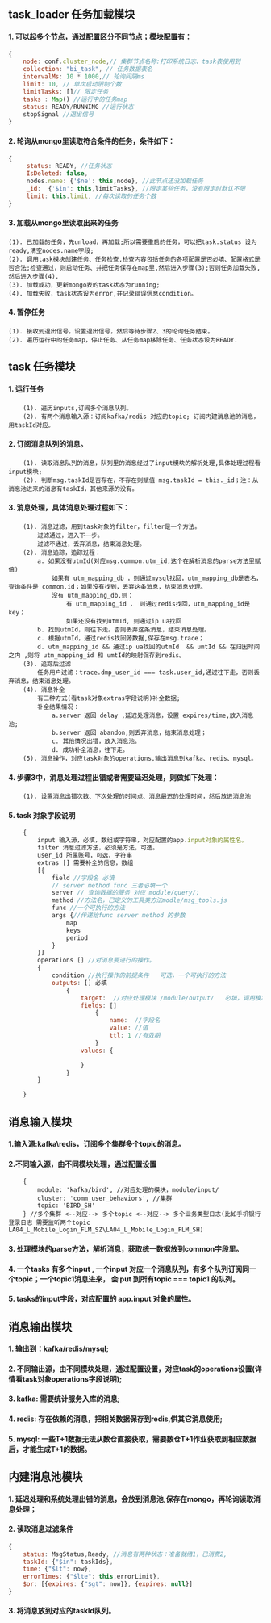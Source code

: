 ## task_loader 任务加载模块
#### 1. 可以起多个节点，通过配置区分不同节点；模块配置有：
```javascript
{
	node: conf.cluster_node,// 集群节点名称:打印系统日志、task表使用到
	collection: "bi_task", // 任务数据表名
	intervalMs: 10 * 1000,// 轮询间隔ms
	limit: 10, // 单次启动限制个数
	limitTasks: []// 限定任务
	tasks : Map() //运行中的任务map
	status: READY/RUNNING //运行状态
	stopSignal //退出信号
}
```
#### 2. 轮询从mongo里读取符合条件的任务，条件如下：
```javascript
{
	 status: READY, //任务状态
	 IsDeleted: false, 
	 nodes.name: {'$ne': this,node}, //此节点还没加载任务
	 _id:  {'$in': this,limitTasks}, //限定某些任务，没有限定时默认不限
	 limit: this.limit, //每次读取的任务个数
}
```
#### 3. 加载从mongo里读取出来的任务
	(1). 已加载的任务，先unload，再加载;所以需要重启的任务，可以把task.status 设为ready,清空nodes.name字段;
	(2). 调用task模块创建任务、任务检查,检查内容包括任务的各项配置是否必填、配置格式是否合法;检查通过，则启动任务、并把任务保存在map里,然后进入步骤(3);否则任务加载失败,然后进入步骤(4).
	(3). 加载成功，更新mongo表的task状态为running;
	(4). 加载失败，task状态设为error,并记录错误信息condition。
#### 4. 暂停任务
	(1). 接收到退出信号，设置退出信号，然后等待步骤2、3的轮询任务结束。
	(2). 遍历运行中的任务map，停止任务、从任务map移除任务、任务状态设为READY.

## task 任务模块
#### 1. 运行任务
		(1). 遍历inputs,订阅多个消息队列。
		(2). 有两个消息输入源：订阅kafka/redis 对应的topic; 订阅内建消息池的消息，用taskId对应。
#### 2. 订阅消息队列的消息。
		(1). 读取消息队列的消息，队列里的消息经过了input模块的解析处理,具体处理过程看input模块;
		(2). 判断msg.taskId是否存在，不存在则赋值 msg.taskId = this._id；注：从消息池进来的消息有taskId，其他来源的没有。
#### 3. 消息处理，具体消息处理过程如下：
		(1). 消息过滤，用到task对象的filter，filter是一个方法。
			过滤通过，进入下一步。
			过滤不通过，丢弃消息，结束消息处理。
		(2). 消息追踪，追踪过程：
			a. 如果没有utmId(对应msg.common.utm_id,这个在解析消息的parse方法里赋值)
				如果有 utm_mapping_db ，则通过mysql找回，utm_mapping_db是表名，查询条件是 common.id；如果没有找到，丢弃这条消息，结束消息处理。
				没有 utm_mapping_db,则：
					有 utm_mapping_id ， 则通过redis找回，utm_mapping_id是key；
					如果还没有找到utmId, 则通过ip ua找回
			b. 找到utmId，则往下走。否则丢弃这条消息，结束消息处理。
			c. 根据utmId，通过redis找回源数据,保存在msg.trace；
			d. utm_mapping_id && 通过ip ua找回的utmId  && umtId && 在归因时间之内 ,则将 utm_mapping_id 和 umtId的映射保存到redis。
		(3). 追踪后过滤
			任务用户过滤：trace.dmp_user_id === task.user_id,通过往下走，否则丢弃消息，结束消息处理。
		(4). 消息补全
			有三种方式(看task对象extras字段说明)补全数据;
			补全结果情况：
				a.server 返回 delay ,延迟处理消息，设置 expires/time,放入消息池;
				b.server 返回 abandon,则丢弃消息，结束消息处理；
				c. 其他情况出错，放入消息池。
				d. 成功补全消息，往下走。
		(5). 消息操作，对应task对象的operations,输出消息到kafka、redis、mysql。
#### 4. 步骤3中，消息处理过程出错或者需要延迟处理，则做如下处理：
		(1). 设置消息出错次数、下次处理的时间点、消息最迟的处理时间，然后放进消息池
#### 5. task 对象字段说明
```javascript
	{
		input 输入源，必填，数组或字符串，对应配置的app.input对象的属性名。
		filter 消息过滤方法，必须是方法，可选。
		user_id 所属账号，可选，字符串
		extras [] 需要补全的信息，数组
		[{
			field //字段名	必填
			// server method func 三者必填一个
			server // 查询数据的服务 对应 module/query/;
			method //方法名，已定义的工具类方法modle/msg_tools.js
			func //一个可执行的方法
			args {//传递给func server method 的参数
				map
				keys
				period
			}
		}]
		operations [] //对消息要进行的操作。
		{
			condition //执行操作的前提条件	可选，一个可执行的方法
			outputs: [] 必填
				{
					target:  //对应处理模块 /module/output/	必填，调用模块的do 方法输出消息。
					fields: []
						{
							name:  //字段名
							value: //值
							ttl: 1 //有效期
						}
					values: {

					}
				}
		}

	}
```
## 消息输入模块
#### 1.输入源:kafka\redis，订阅多个集群多个topic的消息。
#### 2.不同输入源，由不同模块处理，通过配置设置
		{
            module: 'kafka/bird', //对应处理的模块，module/input/
            cluster: 'comm_user_behaviors', //集群
            topic: 'BIRD_SH'
        } //多个集群 <--对应--> 多个topic <--对应--> 多个业务类型日志(比如手机银行登录日志 需要监听两个topic LA04_L_Mobile_Login_FLM_SZ\LA04_L_Mobile_Login_FLM_SH)
#### 3. 处理模块的parse方法，解析消息，获取统一数据放到common字段里。
#### 4. 一个tasks 有多个input , 一个input 对应一个消息队列，有多个队列订阅同一个topic；一个topic1消息进来， 会 put 到所有topic === topic1 的队列。
#### 5. tasks的input字段，对应配置的 app.input 对象的属性。

## 消息输出模块
#### 1. 输出到：kafka/redis/mysql;
#### 2. 不同输出源，由不同模块处理，通过配置设置，对应task的operations设置(详情看task对象operations字段说明);
#### 3. kafka: 需要统计服务入库的消息;
#### 4. redis: 存在依赖的消息，把相关数据保存到redis,供其它消息使用;
#### 5. mysql: 一些T+1数据无法从数仓直接获取，需要数仓T+1作业获取到相应数据后，才能生成T+1的数据。


## 内建消息池模块
#### 1. 延迟处理和系统处理出错的消息，会放到消息池,保存在mongo，再轮询读取消息处理；
#### 2. 读取消息过滤条件
```javascript 
{
	status: MsgStatus,Ready, //消息有两种状态：准备就绪1，已消费2,
	taskId: {"$in": taskIds},
	time: {"$lt": now},
	errorTimes: {"$lte": this,errorLimit},
	$or: [{expires: {"$gt": now}}, {expires: null}]
}
```
#### 3. 将消息放到对应的taskId队列。
